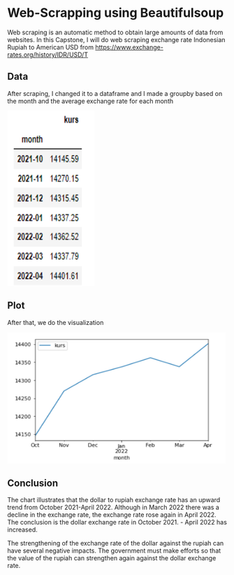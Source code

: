 # Web-Scrapping using Beautifulsoup

Web scraping is an automatic method to obtain large amounts of data from websites. In this Capstone, I will do web scraping exchange rate Indonesian Rupiah to American USD from https://www.exchange-rates.org/history/IDR/USD/T

## Data 

After scraping, I changed it to a dataframe and I made a groupby based on the month and the average exchange rate for each month

<img src="assets/data.png" width="200" height="400">


## Plot
After that, we do the visualization

<img src="assets/plot.png" width="500" height="300">

## Conclusion

The chart illustrates that the dollar to rupiah exchange rate has an upward trend from October 2021-April 2022. Although in March 2022 there was a decline in the exchange rate, the exchange rate rose again in April 2022. The conclusion is the dollar exchange rate in October 2021. - April 2022 has increased.

The strengthening of the exchange rate of the dollar against the rupiah can have several negative impacts. The government must make efforts so that the value of the rupiah can strengthen again against the dollar exchange rate.
